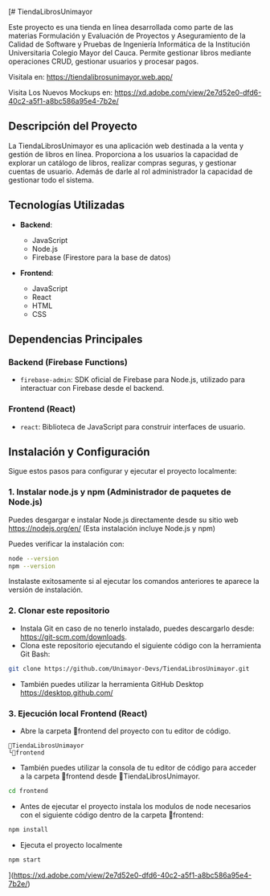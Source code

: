 [# TiendaLibrosUnimayor

Este proyecto es una tienda en línea desarrollada como parte de las materias Formulación y Evaluación de Proyectos y Aseguramiento de la Calidad de Software y Pruebas de Ingeniería Informática de la Institución Universitaria Colegio Mayor del Cauca. Permite gestionar libros mediante operaciones CRUD, gestionar usuarios y procesar pagos.

Visitala en:
https://tiendalibrosunimayor.web.app/

Visita Los Nuevos Mockups en:
https://xd.adobe.com/view/2e7d52e0-dfd6-40c2-a5f1-a8bc586a95e4-7b2e/

## Descripción del Proyecto

La TiendaLibrosUnimayor es una aplicación web destinada a la venta y gestión de libros en línea. Proporciona a los usuarios la capacidad de explorar un catálogo de libros, realizar compras seguras, y gestionar cuentas de usuario. Además de darle al rol administrador la capacidad de gestionar todo el sistema.

## Tecnologías Utilizadas

- **Backend**:
  - JavaScript
  - Node.js
  - Firebase (Firestore para la base de datos)

- **Frontend**:
  - JavaScript
  - React
  - HTML
  - CSS

## Dependencias Principales

### Backend (Firebase Functions)

- `firebase-admin`: SDK oficial de Firebase para Node.js, utilizado para interactuar con Firebase desde el backend.

### Frontend (React)

- `react`: Biblioteca de JavaScript para construir interfaces de usuario.

## Instalación y Configuración

Sigue estos pasos para configurar y ejecutar el proyecto localmente:

### 1. Instalar node.js y npm (Administrador de paquetes de Node.js)

Puedes desgargar e instalar Node.js directamente desde su sitio web https://nodejs.org/en/ (Esta instalación incluye Node.js y npm)

Puedes verificar la instalación con:
```bash
node --version
npm --version
```
Instalaste exitosamente si al ejecutar los comandos anteriores te aparece la versión de instalación.

### 2. Clonar este repositorio
- Instala Git en caso de no tenerlo instalado, puedes descargarlo desde: https://git-scm.com/downloads.
- Clona este repositorio ejecutando el siguiente código con la herramienta Git Bash:

```bash
git clone https://github.com/Unimayor-Devs/TiendaLibrosUnimayor.git
```

- También puedes utilizar la herramienta GitHub Desktop
https://desktop.github.com/

### 3. Ejecución local Frontend (React)
- Abre la carpeta 📁frontend del proyecto con tu editor de código.

```
📁TiendaLibrosUnimayor
└📁frontend
```

- También puedes utilizar la consola de tu editor de código para acceder a la carpeta 📁frontend desde 📁TiendaLibrosUnimayor.

```bash
cd frontend
```

- Antes de ejecutar el proyecto instala los modulos de node necesarios con el siguiente código dentro de la carpeta 📁frontend:
```bash
npm install
```

- Ejecuta el proyecto localmente 
```bash
npm start
```
](https://xd.adobe.com/view/2e7d52e0-dfd6-40c2-a5f1-a8bc586a95e4-7b2e/)
